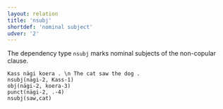 ```yaml
---
layout: relation
title: 'nsubj'
shortdef: 'nominal subject'
udver: '2'
---
```


The dependency type `nsubj` marks nominal subjects of the non-copular clause.

~~~ sdparse
Kass nägi koera . \n The cat saw the dog .
nsubj(nägi-2, Kass-1)
obj(nägi-2, koera-3)
punct(nägi-2, .-4)
nsubj(saw,cat)
~~~

<!-- Interlanguage links updated Po 6. listopadu 2023, 21:43:08 CET -->
